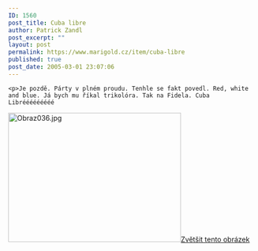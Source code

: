```yaml
---
ID: 1560
post_title: Cuba libre
author: Patrick Zandl
post_excerpt: ""
layout: post
permalink: https://www.marigold.cz/item/cuba-libre
published: true
post_date: 2005-03-01 23:07:06
---
```

	<p>Je pozdě. Párty v plném proudu. Tenhle se fakt povedl. Red, white and blue. Já bych mu říkal trikolóra. Tak na Fidela. Cuba Librééééééééé
</p><div class="box"><img src="/wp-content/uploads/1/thumb-350653059.jpg" alt="Obraz036.jpg" width="350" height="262" /><a href="/wp-content/uploads/1/mms-350653059.jpg" title="Zvětšit tento obrázek" onclick="window.open('/wp-content/1/mms-350653059.jpg','Zvětšit tento obrázek','width=640,height=480,directories=no,location=no,menubar=no,scrollbars=no,status=no,toolbar=no,resizable=no');return false">Zvětšit tento obrázek</a></div>